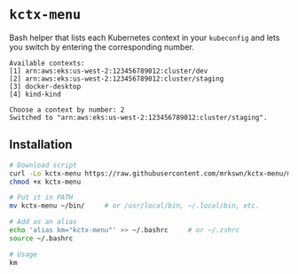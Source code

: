 # `kctx-menu`

Bash helper that lists each Kubernetes context in your `kubeconfig` and lets you switch by entering the corresponding number.

```
Available contexts:
[1] arn:aws:eks:us-west-2:123456789012:cluster/dev
[2] arn:aws:eks:us-west-2:123456789012:cluster/staging
[3] docker-desktop
[4] kind-kind

Choose a context by number: 2
Switched to "arn:aws:eks:us-west-2:123456789012:cluster/staging".
```
## Installation

```bash
# Download script
curl -Lo kctx-menu https://raw.githubusercontent.com/mrkswn/kctx-menu/main/kctx-menu
chmod +x kctx-menu

# Put it in PATH
mv kctx-menu ~/bin/     # or /usr/local/bin, ~/.local/bin, etc.

# Add as an alias
echo 'alias km="kctx-menu"' >> ~/.bashrc     # or ~/.zshrc
source ~/.bashrc

# Usage
km
```
